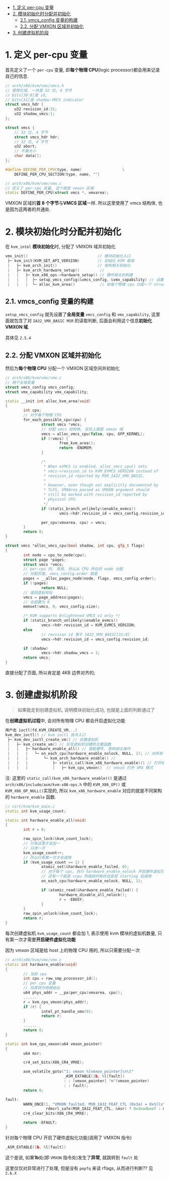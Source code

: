 
<!-- @import "[TOC]" {cmd="toc" depthFrom=1 depthTo=6 orderedList=false} -->

<!-- code_chunk_output -->

- [1. 定义 per-cpu 变量](#1-定义-per-cpu-变量)
- [2. 模块初始化时分配并初始化](#2-模块初始化时分配并初始化)
  - [2.1. vmcs_config 变量的构建](#21-vmcs_config-变量的构建)
  - [2.2. 分配 VMXON 区域并初始化](#22-分配-vmxon-区域并初始化)
- [3. 创建虚拟机阶段](#3-创建虚拟机阶段)

<!-- /code_chunk_output -->

# 1. 定义 per-cpu 变量

首先定义了一个 `per-cpu` 变量, 即**每个物理 CPU**(logic processor)都会用来记录自己的信息.

```cpp
// arch/x86/kvm/vmx/vmcs.h
// 使用位域, 一共是 32 位, 4 字节
// bits[30:0]是 id,
// bits[31]是 shadow-VMCS indicator
struct vmcs_hdr {
    u32 revision_id:31;
    u32 shadow_vmcs:1;
};

struct vmcs {
    // 32 位, 4 字节
    struct vmcs_hdr hdr;
    // 32 位, 4 字节
    u32 abort;
    // 不算大小
    char data[];
};

#define DEFINE_PER_CPU(type, name)                  \
    DEFINE_PER_CPU_SECTION(type, name, "")

// arch/x86/kvm/vmx/vmx.c
// 定义了 per-cpu 变量, 这个就是 vmxon 区域
static DEFINE_PER_CPU(struct vmcs *, vmxarea);
```

VMXON 区域的**首 8 个字节**与**VMCS 区域**一样. 所以这里使用了 vmcs 结构体, 也是因为这两者的共通处.

# 2. 模块初始化时分配并初始化

在 `kvm_intel` **模块初始化**时, 分配了 VMXON 域并初始化

```cpp
vmx_init()                               // 模块初始化入口
 ├─ kvm_init(KVM_GET_API_VERSION)        // 初始化 KVM 框架
 |   ├─ kvm_arch_init()                  // 架构相关初始化
 |   ├─ kvm_arch_hardware_setup()         //
 |   |   ├─ kvm_x86_ops->hardware_setup() // 硬件相关的构建
 |   |   |  ├─ setup_vmcs_config(&vmcs_config, &vmx_capability) // 设置了全局变量 vmcs_config 和 vmx_capability
 |   |   |  └─ alloc_kvm_area()           // 给每个物理 cpu 分配一个 struct vmcs
```

## 2.1. vmcs_config 变量的构建

`setup_vmcs_config` 就先设置了**全局变量** `vmcs_config` 和 `vmx_capability`, 这里面就包含了对 `IA32_VMX_BASIC MSR` 的读取判断, 后面会利用这个信息**初始化 VMXON 域**.

具体见 `2.5.4`

## 2.2. 分配 VMXON 区域并初始化

然后为**每个物理 CPU** 分配一个 VMXON 区域空间并初始化

```cpp
// arch/x86/kvm/vmx/vmx.c
// 两个全局变量
struct vmcs_config vmcs_config;
struct vmx_capability vmx_capability;

static __init int alloc_kvm_area(void)
{
        int cpu;
        // 对于每个物理 CPU
        for_each_possible_cpu(cpu) {
                struct vmcs *vmcs;
                // 分配 vmcs 结构体, 实际上就是 vmxon 域
                vmcs = alloc_vmcs_cpu(false, cpu, GFP_KERNEL);
                if (!vmcs) {
                        free_kvm_area();
                        return -ENOMEM;
                }

                /*
                 * When eVMCS is enabled, alloc_vmcs_cpu() sets
                 * vmcs->revision_id to KVM_EVMCS_VERSION instead of
                 * revision_id reported by MSR_IA32_VMX_BASIC.
                 *
                 * However, even though not explicitly documented by
                 * TLFS, VMXArea passed as VMXON argument should
                 * still be marked with revision_id reported by
                 * physical CPU.
                 */
                if (static_branch_unlikely(&enable_evmcs))
                        vmcs->hdr.revision_id = vmcs_config.revision_id;

                per_cpu(vmxarea, cpu) = vmcs;
        }
        return 0;
}

struct vmcs *alloc_vmcs_cpu(bool shadow, int cpu, gfp_t flags)
{
        int node = cpu_to_node(cpu);
        struct page *pages;
        struct vmcs *vmcs;
        // per-cpu 的, 常用, 所以从 CPU 所在的 node 分配
        // 分配页面, vmcs_config.order 就是
        pages = __alloc_pages_node(node, flags, vmcs_config.order);
        if (!pages)
                return NULL;
        // 返回虚拟地址
        vmcs = page_address(pages);
        // 全部置为 0
        memset(vmcs, 0, vmcs_config.size);

        /* KVM supports Enlightened VMCS v1 only */
        if (static_branch_unlikely(&enable_evmcs))
                vmcs->hdr.revision_id = KVM_EVMCS_VERSION;
        else
                // revision id 等于 IA32_VMX_BASIC[31:0]
                vmcs->hdr.revision_id = vmcs_config.revision_id;

        if (shadow)
                vmcs->hdr.shadow_vmcs = 1;
        return vmcs;
}
```

直接分配了页面, 所以肯定是 4KB 边界对齐的;



# 3. 创建虚拟机阶段

> 如果能走到创建虚拟机, 说明模块初始化成功, 也就是上面的判断通过了

在**创建虚拟机过程**中, 会对所有物理 CPU 都会开启虚拟化功能

```cpp
用户态 ioctl(fd,KVM_CREATE_VM,..)
kvm_dev_ioctl() // kvm ioctl 指令入口
 ├─ kvm_dev_ioctl_create_vm() // 创建虚拟机
 |   ├─ kvm_create_vm() // 实现虚拟机创建的主要函数
 |   |   ├─ hardware_enable_all() // 使能硬件, 架构相关操作
 |   |   |   └─ on_each_cpu(hardware_enable_nolock, NULL, 1); // 对所有 cpu 调用 hardware_enable_nolock 方法, 从 hardware_enable_all 调用过来的话只会执行一次
 |   |   |       └─ kvm_arch_hardware_enable() //
 |   |   |           ├─ static_call(kvm_x86_hardware_enable)() // 打开硬件功能, 会调用 vmxon 指令
 |   |   |           |   ├─ kvm_cpu_vmxon()  // vmxon 打开 VMX 模式
```

注: 这里的 `static_call(kvm_x86_hardware_enable)()` 是通过 `arch/x86/include/asm/kvm-x86-ops.h` 中的 `KVM_X86_OP()` 或 `KVM_X86_OP_NULL()`实现的, 所以 `kvm_x86_hardware_enable` 对应的就是不同架构的 `hardware_enable` 函数.


```cpp
// virt/kvm/kvm_main.c
static int kvm_usage_count;

static int hardware_enable_all(void)
{
        int r = 0;

        raw_spin_lock(&kvm_count_lock);
        // 只有这里才会加一
        // 只进一次
        kvm_usage_count++;
        // 所以只有第一次才会调用
        if (kvm_usage_count == 1) {
                atomic_set(&hardware_enable_failed, 0);
                // 对于每个 cpu, 执行 hardware_enable_nolock 开启硬件虚拟化功能
                // 还有一个就是 vcpu 热插拔时候状态变成 starting 会调用
                on_each_cpu(hardware_enable_nolock, NULL, 1);

                if (atomic_read(&hardware_enable_failed)) {
                        hardware_disable_all_nolock();
                        r = -EBUSY;
                }
        }
        raw_spin_unlock(&kvm_count_lock);
        return r;
}
```

每次创建虚拟机 `kvm_usage_count` 都会加 1, 表示使用 kvm 模块的虚拟机数量, 只有第一次才需要**开启硬件虚拟化功能**

因为 vmxon 区域是给 host 上的物理 CPU 用的, 所以只需要分配一次

```cpp
// arch/x86/kvm/vmx/vmx.c
static int hardware_enable(void)
{
        // 当前 cpu
        int cpu = raw_smp_processor_id();
        // per_cpu 变量
        // 将其转为物理地址
        u64 phys_addr = __pa(per_cpu(vmxarea, cpu));
        ......
        r = kvm_cpu_vmxon(phys_addr);
        if (r) {
                intel_pt_handle_vmx(0);
                return r;
        }
        ......
        return 0;
}

static int kvm_cpu_vmxon(u64 vmxon_pointer)
{
        u64 msr;

        cr4_set_bits(X86_CR4_VMXE);

        asm_volatile_goto("1: vmxon %[vmxon_pointer]\n\t"
                          _ASM_EXTABLE(1b, %l[fault])
                          : : [vmxon_pointer] "m"(vmxon_pointer)
                          : : fault);
        return 0;

fault:
        WARN_ONCE(1, "VMXON faulted, MSR_IA32_FEAT_CTL (0x3a) = 0x%llx\n",
                  rdmsrl_safe(MSR_IA32_FEAT_CTL, &msr) ? 0xdeadbeef : msr);
        cr4_clear_bits(X86_CR4_VMXE);

        return -EFAULT;
}
```

针对每个物理 CPU 开启了硬件虚拟化功能(调用了 VMXON 指令)

```cpp
_ASM_EXTABLE(1b, %l[fault])
```

这个是说, 如果**1b**处(即 `VMXON` 指令处)发生了**异常**, 就跳转到 `fault` 处

这里仅仅对异常进行了处理, 但是没有 `popfq` 来读 rflags, 从而进行判断?? 见 `2.6.X`